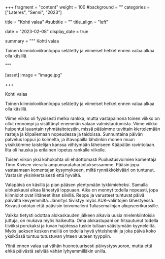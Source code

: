 +++
fragment = "content"
weight = 100
#background = ""
categories = ["Lateres", "Senni", "2023"]

title = "Kohti valaa"
#subtitle = ""
title_align = "left"

date = "2023-02-08"
display_date = true

summary = """
Kohti valaa

Toinen kiinnioloviikonloppu selätetty ja viimeiset hetket ennen valaa alkaa olla käsillä.

"""

[asset]
image = "image.jpg"

+++

Kohti valaa

Toinen kiinnioloviikonloppu selätetty ja viimeiset hetket ennen valaa alkaa olla käsillä.

Viime viikko oli fyysisesti melko rankka, mutta vastapainona toinen viikko on ollut rennompi ja sisältänyt enemmän valaan valmistautumista. Viime viikko huipentui lauantain ryhmätaitotestiin, missä pääsimme tuvittain kiertelemään rasteja ja kilpailemaan nopeudessa ja taidoissa. Sunnuntaina päivän palvelus loppui jo kolmelta, ja iltavapailla lähdinkin monen muun yksikkömme taistelijan kanssa viihtymään läheiseen Kääpälän ravintolaan. Ilta oli hauska ja erilainen lopetus rankalle viikolle.

Toisen viikon yksi kohokohta oli ehdottomasti Puolustusvoimien komentaja Timo Kivisen vierailu ampumarataharjoituksessamme. Pääsin jopa vastaamaan komentajan kysymykseen, miltä rynnäkkökivääri on tuntunut. Vastasin yksinkertaisesti että hyvältä.

Valapäivä on käsillä ja pian pääsen ylentymään tykkimieheksi. Samalla alokaskausi alkaa lähestyä loppuaan. Aika on mennyt todella nopeasti, jopa kiinniolot ovat liitäneet ihan siivillä. Reppu ja varusteet tuntuvat päivä päivältä kevyemmiltä. Jännitys tiivistyy myös AUK-valintojen lähestyessä. Kovasti odotan että pääsisin toivomalleni Tuliasemalinjan aliupseerikurssille.

Vaikka tietysti odottaa alokaskauden jälkeen alkavia uusia mielenkiintoisia juttuja, on mukava myös haikeutta. Oma alokastupani on hitsautunut todella tiiviiksi porukaksi ja tuvan hajotessa tuskin tullaan säästymään kyyneleiltä. Myös jaoksen kesken meillä on todella hyvä yhteishenki ja joka päivä koko yksikössä tuntuu tutustuvan yhteen uuteen tyyppiin.

Yönä ennen valaa sai vähän huonotuurisesti päivystysvuoron, mutta että ehkä päivästä selviää vähän lyhyemmilläkin unilla.
